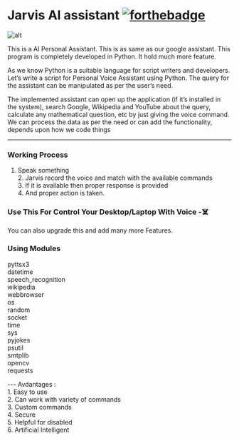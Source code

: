 # Jarvis AI assistant     [![forthebadge](https://forthebadge.com/images/badges/made-with-python.svg)](https://forthebadge.com)

![alt](https://github.com/anujdube12/Jarvis-AI/blob/master/IronMan_wall.jpg)

This is a AI Personal Assistant. This is as same as our google assistant. This program is completely developed in Python. It hold much more feature.

As we know Python is a suitable language for script writers and developers. Let’s write a script for Personal Voice Assistant using Python. The query for the assistant can be manipulated as per the user’s need.

The implemented assistant can open up the application (if it’s installed in the system), search Google, Wikipedia and YouTube about the query, calculate any mathematical question, etc by just giving the voice command. We can process the data as per the need or can add the functionality, depends upon how we code things

---
### Working Process

1. Speak something <br> 2. Jarvis record the voice and match with the available commands <br>3. If it is available then proper response is provided <br>4. And proper action is taken.


### Use This For Control Your Desktop/Laptop With Voice -☠️

You can also upgrade this and add many more Features.

### Using Modules

<p>
pyttsx3<br>datetime<br>speech_recognition<br>wikipedia<br>webbrowser<br>os<br>random<br>socket<br>time<br>sys<br>pyjokes<br>psutil<br>smtplib<br>opencv<br>requests<br>
</p>
 ---
Avdantages : <br>1. Easy to use <br>2. Can work with variety of commands <br>3. Custom commands <br>4. Secure <br>5. Helpful for disabled <br>6. Artificial Intelligent
